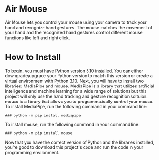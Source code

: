 # Air Mouse
Air Mouse lets you control your mouse using your camera to track your hand and recognize hand gestures. The mouse matches the movement of your hand and the recognized hand gestures control different mouse functions like left and right click.

# How to Install
To begin, you must have Python version 3.10 installed. You can either downgrade/upgrade your Python version to match this version or create a virtual environment with Python 3.10.
Next, you will have to install two libraries: MediaPipe and mouse. MediaPipe is a library that utilizes artificial intelligence and machine learning for a wide range of solutions but this project will only use the hand tracking and gesture recognition soltuion. mouse is a library that allows you to programmatically control your mouse.
To install MediaPipe, run the following command in your command line: 
```
### python -m pip install mediapipe
```
To install mouse, run the following command in your command line:
```
### python -m pip install mouse
```

Now that you have the correct version of Python and the libraries installed, you're good to download this project's code and run the code in your programming environment.
